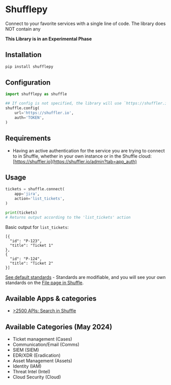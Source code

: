 # Shufflepy
Connect to your favorite services with a single line of code. The library does NOT contain any

**This Library is in an Experimental Phase**

## Installation
```bash
pip install shufflepy
```

## Configuration
```python
import shufflepy as shuffle

## If config is not specified, the library will use `https://shuffler.io` as the default URL. These are the default values.
shuffle.config(
	url='https://shuffler.io',
	auth='TOKEN',
)
```

## Requirements
- Having an active authentication for the service you are trying to connect to in Shuffle, whether in your own instance or in the Shuffle cloud: [https://shuffler.io](https://shuffler.io/admin?tab=app_auth)

## Usage
```python
tickets = shuffle.connect(
	app='jira', 
	action='list_tickets',
)

print(tickets)
# Returns output according to the 'list_tickets' action
```

Basic output for `list_tickets`: 
```
[{
  "id": "P-123",
  "title": "Ticket 1"
},
{
  "id": "P-124",
  "title": "Ticket 2"
}]
```

[See default standards](https://github.com/Shuffle/standards/blob/main/translation_standards) - Standards are modifiable, and you will see your own standards on the [File page in Shuffle](https://shuffler.io/admin?tab=files).

## Available Apps & categories
- [>2500 APIs: Search in Shuffle](https://shuffler.io/search?tab=apps)

## Available Categories (May 2024)
- Ticket management 	(Cases)
- Communication/Email	(Comms)
- SIEM 					(SIEM)	
- EDR/XDR 				(Eradication)
- Asset Management  	(Assets)
- Identity				(IAM) 
- Threat Intel			(Intel)
- Cloud Security		(Cloud)

